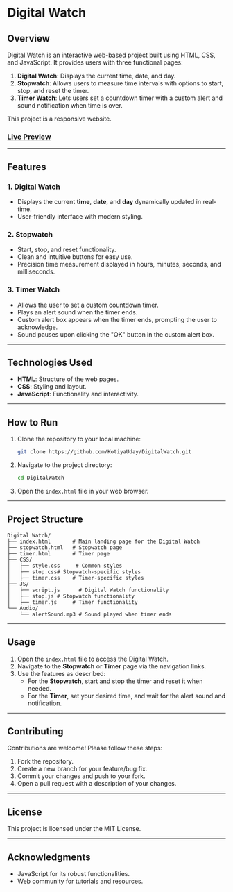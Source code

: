 # Digital Watch

## Overview
Digital Watch is an interactive web-based project built using HTML, CSS, and JavaScript. It provides users with three functional pages:

1. **Digital Watch**: Displays the current time, date, and day.
2. **Stopwatch**: Allows users to measure time intervals with options to start, stop, and reset the timer.
3. **Timer Watch**: Lets users set a countdown timer with a custom alert and sound notification when time is over.

This project is a responsive website. 
### [Live Preview](https://kotiyauday.github.io/DigitalWatch/)

---

## Features

### 1. Digital Watch
- Displays the current **time**, **date**, and **day** dynamically updated in real-time.
- User-friendly interface with modern styling.

### 2. Stopwatch
- Start, stop, and reset functionality.
- Clean and intuitive buttons for easy use.
- Precision time measurement displayed in hours, minutes, seconds, and milliseconds.

### 3. Timer Watch
- Allows the user to set a custom countdown timer.
- Plays an alert sound when the timer ends.
- Custom alert box appears when the timer ends, prompting the user to acknowledge.
- Sound pauses upon clicking the "OK" button in the custom alert box.

---

## Technologies Used
- **HTML**: Structure of the web pages.
- **CSS**: Styling and layout.
- **JavaScript**: Functionality and interactivity.

---

## How to Run
1. Clone the repository to your local machine:
   ```bash
   git clone https://github.com/KotiyaUday/DigitalWatch.git
   ```
2. Navigate to the project directory:
   ```bash
   cd DigitalWatch
   ```
3. Open the `index.html` file in your web browser.

---

## Project Structure
```
Digital Watch/
├── index.html       # Main landing page for the Digital Watch
├── stopwatch.html   # Stopwatch page
├── timer.html       # Timer page
├── CSS/
│   ├── style.css     # Common styles
│   ├── stop.css# Stopwatch-specific styles
│   ├── timer.css    # Timer-specific styles
├── JS/
│   ├── script.js      # Digital Watch functionality
│   ├── stop.js # Stopwatch functionality
│   ├── timer.js     # Timer functionality
└── Audio/
    └── alertSound.mp3 # Sound played when timer ends
```

---

## Usage
1. Open the `index.html` file to access the Digital Watch.
2. Navigate to the **Stopwatch** or **Timer** page via the navigation links.
3. Use the features as described:
   - For the **Stopwatch**, start and stop the timer and reset it when needed.
   - For the **Timer**, set your desired time, and wait for the alert sound and notification.

---

## Contributing
Contributions are welcome! Please follow these steps:
1. Fork the repository.
2. Create a new branch for your feature/bug fix.
3. Commit your changes and push to your fork.
4. Open a pull request with a description of your changes.

---

## License
This project is licensed under the MIT License.

---

## Acknowledgments
- JavaScript for its robust functionalities.
- Web community for tutorials and resources.
